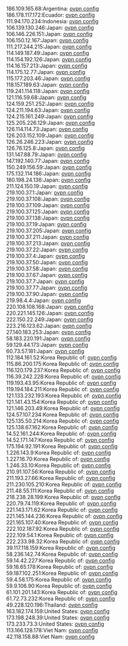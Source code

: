 186.109.165.68:Argentina: [ovpn config](vpn/186_109_165_68.ovpn)  
186.178.117.172:Ecuador: [ovpn config](vpn/186_178_117_172.ovpn)  
111.94.170.234:Indonesia: [ovpn config](vpn/111_94_170_234.ovpn)  
106.139.130.246:Japan: [ovpn config](vpn/106_139_130_246.ovpn)  
106.146.226.151:Japan: [ovpn config](vpn/106_146_226_151.ovpn)  
106.150.12.167:Japan: [ovpn config](vpn/106_150_12_167.ovpn)  
111.217.244.215:Japan: [ovpn config](vpn/111_217_244_215.ovpn)  
114.149.187.49:Japan: [ovpn config](vpn/114_149_187_49.ovpn)  
114.154.192.126:Japan: [ovpn config](vpn/114_154_192_126.ovpn)  
114.16.157.213:Japan: [ovpn config](vpn/114_16_157_213.ovpn)  
114.175.12.77:Japan: [ovpn config](vpn/114_175_12_77.ovpn)  
115.177.203.46:Japan: [ovpn config](vpn/115_177_203_46.ovpn)  
118.157.189.63:Japan: [ovpn config](vpn/118_157_189_63.ovpn)  
119.241.114.118:Japan: [ovpn config](vpn/119_241_114_118.ovpn)  
121.116.59.68:Japan: [ovpn config](vpn/121_116_59_68.ovpn)  
124.159.251.252:Japan: [ovpn config](vpn/124_159_251_252.ovpn)  
124.211.194.63:Japan: [ovpn config](vpn/124_211_194_63.ovpn)  
124.215.161.249:Japan: [ovpn config](vpn/124_215_161_249.ovpn)  
125.205.226.129:Japan: [ovpn config](vpn/125_205_226_129.ovpn)  
126.114.114.73:Japan: [ovpn config](vpn/126_114_114_73.ovpn)  
126.203.152.109:Japan: [ovpn config](vpn/126_203_152_109.ovpn)  
126.26.246.223:Japan: [ovpn config](vpn/126_26_246_223.ovpn)  
126.76.125.8:Japan: [ovpn config](vpn/126_76_125_8.ovpn)  
131.147.88.79:Japan: [ovpn config](vpn/131_147_88_79.ovpn)  
147.192.140.77:Japan: [ovpn config](vpn/147_192_140_77.ovpn)  
150.249.156.59:Japan: [ovpn config](vpn/150_249_156_59.ovpn)  
175.132.114.186:Japan: [ovpn config](vpn/175_132_114_186.ovpn)  
180.198.24.136:Japan: [ovpn config](vpn/180_198_24_136.ovpn)  
211.124.150.19:Japan: [ovpn config](vpn/211_124_150_19.ovpn)  
219.100.37.1:Japan: [ovpn config](vpn/219_100_37_1.ovpn)  
219.100.37.108:Japan: [ovpn config](vpn/219_100_37_108.ovpn)  
219.100.37.109:Japan: [ovpn config](vpn/219_100_37_109.ovpn)  
219.100.37.125:Japan: [ovpn config](vpn/219_100_37_125.ovpn)  
219.100.37.138:Japan: [ovpn config](vpn/219_100_37_138.ovpn)  
219.100.37.19:Japan: [ovpn config](vpn/219_100_37_19.ovpn)  
219.100.37.205:Japan: [ovpn config](vpn/219_100_37_205.ovpn)  
219.100.37.211:Japan: [ovpn config](vpn/219_100_37_211.ovpn)  
219.100.37.213:Japan: [ovpn config](vpn/219_100_37_213.ovpn)  
219.100.37.22:Japan: [ovpn config](vpn/219_100_37_22.ovpn)  
219.100.37.4:Japan: [ovpn config](vpn/219_100_37_4.ovpn)  
219.100.37.50:Japan: [ovpn config](vpn/219_100_37_50.ovpn)  
219.100.37.58:Japan: [ovpn config](vpn/219_100_37_58.ovpn)  
219.100.37.67:Japan: [ovpn config](vpn/219_100_37_67.ovpn)  
219.100.37.7:Japan: [ovpn config](vpn/219_100_37_7.ovpn)  
219.100.37.77:Japan: [ovpn config](vpn/219_100_37_77.ovpn)  
219.100.37.90:Japan: [ovpn config](vpn/219_100_37_90.ovpn)  
219.98.4.4:Japan: [ovpn config](vpn/219_98_4_4.ovpn)  
220.108.108.168:Japan: [ovpn config](vpn/220_108_108_168.ovpn)  
220.221.145.126:Japan: [ovpn config](vpn/220_221_145_126.ovpn)  
222.150.22.249:Japan: [ovpn config](vpn/222_150_22_249.ovpn)  
223.216.123.62:Japan: [ovpn config](vpn/223_216_123_62.ovpn)  
27.140.183.253:Japan: [ovpn config](vpn/27_140_183_253.ovpn)  
58.183.220.191:Japan: [ovpn config](vpn/58_183_220_191.ovpn)  
59.129.44.173:Japan: [ovpn config](vpn/59_129_44_173.ovpn)  
60.73.57.181:Japan: [ovpn config](vpn/60_73_57_181.ovpn)  
112.184.161.52:Korea Republic of: [ovpn config](vpn/112_184_161_52.ovpn)  
115.86.200.175:Korea Republic of: [ovpn config](vpn/115_86_200_175.ovpn)  
116.120.179.237:Korea Republic of: [ovpn config](vpn/116_120_179_237.ovpn)  
116.39.242.228:Korea Republic of: [ovpn config](vpn/116_39_242_228.ovpn)  
119.193.43.95:Korea Republic of: [ovpn config](vpn/119_193_43_95.ovpn)  
119.194.184.211:Korea Republic of: [ovpn config](vpn/119_194_184_211.ovpn)  
121.133.232.193:Korea Republic of: [ovpn config](vpn/121_133_232_193.ovpn)  
121.141.43.154:Korea Republic of: [ovpn config](vpn/121_141_43_154.ovpn)  
121.146.203.49:Korea Republic of: [ovpn config](vpn/121_146_203_49.ovpn)  
124.57.107.234:Korea Republic of: [ovpn config](vpn/124_57_107_234.ovpn)  
125.135.50.214:Korea Republic of: [ovpn config](vpn/125_135_50_214.ovpn)  
125.138.67.162:Korea Republic of: [ovpn config](vpn/125_138_67_162.ovpn)  
14.52.161.244:Korea Republic of: [ovpn config](vpn/14_52_161_244.ovpn)  
14.52.171.147:Korea Republic of: [ovpn config](vpn/14_52_171_147.ovpn)  
175.194.92.191:Korea Republic of: [ovpn config](vpn/175_194_92_191.ovpn)  
1.226.143.9:Korea Republic of: [ovpn config](vpn/1_226_143_9.ovpn)  
1.227.16.70:Korea Republic of: [ovpn config](vpn/1_227_16_70.ovpn)  
1.246.33.10:Korea Republic of: [ovpn config](vpn/1_246_33_10.ovpn)  
210.91.107.56:Korea Republic of: [ovpn config](vpn/210_91_107_56.ovpn)  
211.193.27.66:Korea Republic of: [ovpn config](vpn/211_193_27_66.ovpn)  
211.230.105.210:Korea Republic of: [ovpn config](vpn/211_230_105_210.ovpn)  
211.48.55.111:Korea Republic of: [ovpn config](vpn/211_48_55_111.ovpn)  
218.238.28.199:Korea Republic of: [ovpn config](vpn/218_238_28_199.ovpn)  
220.79.74.119:Korea Republic of: [ovpn config](vpn/220_79_74_119.ovpn)  
221.143.171.62:Korea Republic of: [ovpn config](vpn/221_143_171_62.ovpn)  
221.145.144.236:Korea Republic of: [ovpn config](vpn/221_145_144_236.ovpn)  
221.165.107.40:Korea Republic of: [ovpn config](vpn/221_165_107_40.ovpn)  
222.102.187.92:Korea Republic of: [ovpn config](vpn/222_102_187_92.ovpn)  
222.109.54.1:Korea Republic of: [ovpn config](vpn/222_109_54_1.ovpn)  
222.233.98.32:Korea Republic of: [ovpn config](vpn/222_233_98_32.ovpn)  
39.117.118.159:Korea Republic of: [ovpn config](vpn/39_117_118_159.ovpn)  
58.236.142.74:Korea Republic of: [ovpn config](vpn/58_236_142_74.ovpn)  
59.14.42.227:Korea Republic of: [ovpn config](vpn/59_14_42_227.ovpn)  
59.16.65.178:Korea Republic of: [ovpn config](vpn/59_16_65_178.ovpn)  
59.187.102.251:Korea Republic of: [ovpn config](vpn/59_187_102_251.ovpn)  
59.4.58.175:Korea Republic of: [ovpn config](vpn/59_4_58_175.ovpn)  
59.9.106.90:Korea Republic of: [ovpn config](vpn/59_9_106_90.ovpn)  
61.101.201.143:Korea Republic of: [ovpn config](vpn/61_101_201_143.ovpn)  
61.72.73.232:Korea Republic of: [ovpn config](vpn/61_72_73_232.ovpn)  
49.228.120.196:Thailand: [ovpn config](vpn/49_228_120_196.ovpn)  
163.182.174.159:United States: [ovpn config](vpn/163_182_174_159.ovpn)  
173.198.248.39:United States: [ovpn config](vpn/173_198_248_39.ovpn)  
173.233.73.3:United States: [ovpn config](vpn/173_233_73_3.ovpn)  
113.166.128.178:Viet Nam: [ovpn config](vpn/113_166_128_178.ovpn)  
42.118.158.88:Viet Nam: [ovpn config](vpn/42_118_158_88.ovpn)  
